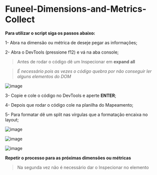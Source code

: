 # Funeel-Dimensions-and-Metrics-Collect

**Para utilizar o script siga os passos abaixo:**

1- Abra na dimensão ou métrica de deseje pegar as informações;

2- Abra o DevTools (pressione f12) e vá na aba console;
  > Antes de rodar o código dê um Inspecionar em **expand all**
  
  > _É necessário pois as vezes o código quebra por não conseguir ler alguns elementos do DOM_

![image](https://user-images.githubusercontent.com/86064799/168891099-f34a5a09-2a54-4b44-a252-1dee515c7978.png)

3- Copie e cole o código no DevTools e aperte **ENTER**;

4- Depois que rodar o código cole na planilha do Mapeamento;

5- Para formatar dê um split nas vírgulas que a formatação encaixa no layout;

![image](https://user-images.githubusercontent.com/86064799/168891764-7b7a83ef-24d6-4a0b-aedc-1aeec4b7b0c6.png)

![image](https://user-images.githubusercontent.com/86064799/168891954-a2d4d15a-bd09-4e2a-bd86-5afe22b63256.png)

![image](https://user-images.githubusercontent.com/86064799/168892014-99dad99f-b9ca-437a-aa6c-8cb2698bb624.png)

**Repetir o processo para as próximas dimensões ou métricas**
> Na segunda vez não é necessário dar o Inspecionar no elemento



